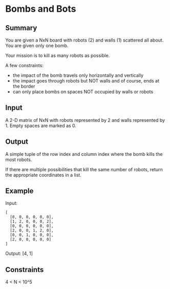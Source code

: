 # Bombs and Bots

## Summary

You are given a NxN board with robots (2) and walls (1) scattered all about. You are given only one bomb.

Your mission is to kill as many robots as possible.

A few constraints:
- the impact of the bomb travels only horizontally and vertically
- the impact goes through robots but NOT walls and of course, ends at the border
- can only place bombs on spaces NOT occupied by walls or robots

## Input

A 2-D matrix of NxN with robots represented by 2 and walls represented by 1. Empty spaces are marked as 0.

## Output

A simple tuple of the row index and column index where the bomb kills the most robots.

If there are multiple possibilities that kill the same number of robots, return the appropriate coordinates in a list.

## Example

Input: 

```
[
  [0, 0, 0, 0, 0, 0],
  [1, 2, 0, 0, 0, 2],
  [0, 0, 0, 0, 0, 0],
  [2, 0, 0, 1, 2, 0],
  [0, 0, 1, 0, 0, 0],
  [2, 0, 0, 0, 0, 0]
]
```

Output: [4, 1]

## Constraints 
 
4 < N < 10^5